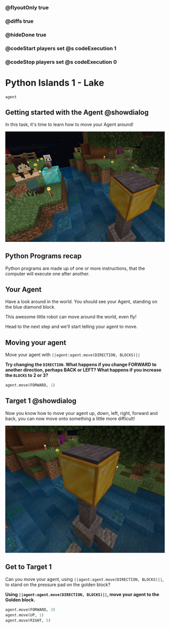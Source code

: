 ### @flyoutOnly true
### @diffs true
### @hideDone true
### @codeStart players set @s codeExecution 1
### @codeStop players set @s codeExecution 0

# Python Islands 1 - Lake

```template
agent
```

## Getting started with the Agent  @showdialog

In this task, it's time to learn how to move your Agent around!

![Image of Agent on a starting diamond block with their target in shot](https://raw.githubusercontent.com/CausewayDigital/Minecraft-EE-MakeCode/refs/heads/master/tutorials/python-islands/island-1/lake/lake.jpg)

## Python Programs recap

Python programs are made up of one or more instructions, that the computer will execute one after another.

## Your Agent

Have a look around in the world. You should see your Agent, standing on the blue diamond block.

This awesome little robot can move around the world, even fly!

Head to the next step and we'll start telling your agent to move.

## Moving your agent

Move your agent with `||agent:agent.move(DIRECTION, BLOCKS)||`

**Try changing the `DIRECTION`. What happens if you change FORWARD to another direction, perhaps BACK or LEFT? What happens if you increase the `BLOCKS` to 2 or 3?**

```python
agent.move(FORWARD, 1)
```

## Target 1 @showdialog

Now you know how to move your agent up, down, left, right, forward and back, you can now move onto something a little more difficult!

![Target 1](https://raw.githubusercontent.com/CausewayDigital/Minecraft-EE-MakeCode/refs/heads/master/tutorials/python-islands/island-1/lake/target_1.jpg)

## Get to Target 1
Can you move your agent, using `||agent:agent.move(DIRECTION, BLOCKS)||`, to stand on the pressure pad on the golden block?

**Using `||agent:agent.move(DIRECTION, BLOCKS)||`, move your agent to the Golden block.**

```python
agent.move(FORWARD, 3)
agent.move(UP, 1)
agent.move(RIGHT, 5)

```